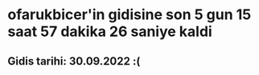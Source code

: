 # ofarukbicer'in gidisine son 5 gun 15 saat 57 dakika 26 saniye kaldi

## Gidis tarihi: 30.09.2022 :(